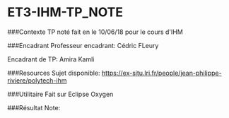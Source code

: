 # ET3-IHM-TP_NOTE

###Contexte
TP noté fait en le 10/06/18 pour le cours d'IHM

###Encadrant
Professeur encadrant: Cédric FLeury

Encadrant de TP: Amira Kamli

###Resources
Sujet disponible: https://ex-situ.lri.fr/people/jean-philippe-riviere/polytech-ihm

###Utilitaire
Fait sur Eclipse Oxygen

###Résultat
Note:
